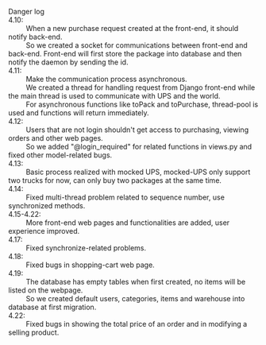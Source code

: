 Danger log  
4.10:  
&nbsp;&nbsp;&nbsp;&nbsp;&nbsp;&nbsp;&nbsp;&nbsp;&nbsp;When a new purchase request created at the front-end, it should notify back-end.  
&nbsp;&nbsp;&nbsp;&nbsp;&nbsp;&nbsp;&nbsp;&nbsp;&nbsp;So we created a socket for communications between front-end and back-end. Front-end will first store the package into database and then notify the daemon by sending the id.  
4.11:  
&nbsp;&nbsp;&nbsp;&nbsp;&nbsp;&nbsp;&nbsp;&nbsp;&nbsp;Make the communication process asynchronous.  
&nbsp;&nbsp;&nbsp;&nbsp;&nbsp;&nbsp;&nbsp;&nbsp;&nbsp;We created a thread for handling request from Django front-end while the main thread is used to communicate with UPS and the world.  
&nbsp;&nbsp;&nbsp;&nbsp;&nbsp;&nbsp;&nbsp;&nbsp;&nbsp;For asynchronous functions like toPack and toPurchase, thread-pool is used and functions will return immediately.  
4.12:  
&nbsp;&nbsp;&nbsp;&nbsp;&nbsp;&nbsp;&nbsp;&nbsp;&nbsp;Users that are not login shouldn't get access to purchasing, viewing orders and other web pages.  
&nbsp;&nbsp;&nbsp;&nbsp;&nbsp;&nbsp;&nbsp;&nbsp;&nbsp;So we added "@login_required" for related functions in views.py and fixed other model-related bugs.  
4.13:  
&nbsp;&nbsp;&nbsp;&nbsp;&nbsp;&nbsp;&nbsp;&nbsp;&nbsp;Basic process realized with mocked UPS, mocked-UPS only support two trucks for now, can only buy two packages at the same time.  
4.14:  
&nbsp;&nbsp;&nbsp;&nbsp;&nbsp;&nbsp;&nbsp;&nbsp;&nbsp;Fixed multi-thread problem related to sequence number, use synchronized methods.  
4.15-4.22:  
&nbsp;&nbsp;&nbsp;&nbsp;&nbsp;&nbsp;&nbsp;&nbsp;&nbsp;More front-end web pages and functionalities are added, user experience improved.  
4.17:  
&nbsp;&nbsp;&nbsp;&nbsp;&nbsp;&nbsp;&nbsp;&nbsp;&nbsp;Fixed synchronize-related problems.  
4.18:  
&nbsp;&nbsp;&nbsp;&nbsp;&nbsp;&nbsp;&nbsp;&nbsp;&nbsp;Fixed bugs in shopping-cart web page.  
4.19:  
&nbsp;&nbsp;&nbsp;&nbsp;&nbsp;&nbsp;&nbsp;&nbsp;&nbsp;The database has empty tables when first created, no items will be listed on the webpage.  
&nbsp;&nbsp;&nbsp;&nbsp;&nbsp;&nbsp;&nbsp;&nbsp;&nbsp;So we created default users, categories, items and warehouse into database at first migration.  
4.22:  
&nbsp;&nbsp;&nbsp;&nbsp;&nbsp;&nbsp;&nbsp;&nbsp;&nbsp;Fixed bugs in showing the total price of an order and in modifying a selling product.  